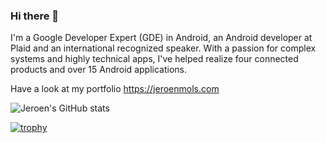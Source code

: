 ### Hi there 👋
I'm a Google Developer Expert (GDE) in Android, an Android developer at Plaid and an international recognized speaker. With a passion for complex systems and highly technical apps, I've helped realize four connected products and over 15 Android applications.

Have a look at my portfolio https://jeroenmols.com

![Jeroen's GitHub stats](https://github-readme-stats.vercel.app/api?username=jeroenmols&show_icons=true&theme=dracula)

[![trophy](https://github-profile-trophy.vercel.app/?username=jeroenmols)](https://github.com/ryo-ma/github-profile-trophy)
